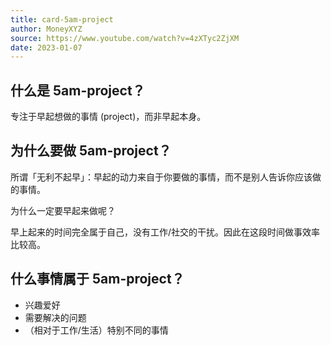 ```yaml
---
title: card-5am-project
author: MoneyXYZ
source: https://www.youtube.com/watch?v=4zXTyc2ZjXM
date: 2023-01-07
---
```

## 什么是 5am-project？

专注于早起想做的事情 (project)，而非早起本身。

## 为什么要做 5am-project？

所谓「无利不起早」：早起的动力来自于你要做的事情，而不是别人告诉你应该做的事情。

为什么一定要早起来做呢？

早上起来的时间完全属于自己，没有工作/社交的干扰。因此在这段时间做事效率比较高。

## 什么事情属于 5am-project？

- 兴趣爱好
- 需要解决的问题
- （相对于工作/生活）特别不同的事情